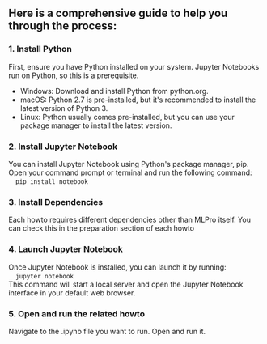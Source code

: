 ## Here is a comprehensive guide to help you through the process:

### 1. Install Python
First, ensure you have Python installed on your system. Jupyter Notebooks run on Python, so this is a prerequisite.
- Windows: Download and install Python from python.org.
- macOS: Python 2.7 is pre-installed, but it's recommended to install the latest version of Python 3.
- Linux: Python usually comes pre-installed, but you can use your package manager to install the latest version.

### 2. Install Jupyter Notebook
You can install Jupyter Notebook using Python's package manager, pip. Open your command prompt or terminal and run the following command: <br>
&emsp;<code>pip install notebook</code>

### 3. Install Dependencies
Each howto requires different dependencies other than MLPro itself. You can check this in the preparation section of each howto

### 4. Launch Jupyter Notebook
Once Jupyter Notebook is installed, you can launch it by running: <br>
&emsp;<code>jupyter notebook</code><br>
This command will start a local server and open the Jupyter Notebook interface in your default web browser.

### 5. Open and run the related howto
Navigate to the .ipynb file you want to run. Open and run it.